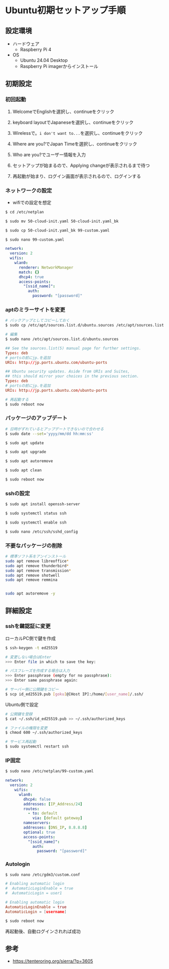 # Ubuntu初期セットアップ手順

## 設定環境
- ハードウェア
    - Raspberry Pi 4
- OS
    - Ubuntu 24.04 Desktop
    - Raspberry Pi imagerからインストール

## 初期設定

### 初回起動

1. WelcomeでEnglishを選択し、continueをクリック

2. keyboard layoutでJapaneseを選択し、continueをクリック

3. Wirelessで。`i don't want to...`を選択し、continueをクリック

4. Where are you?でJapan Timeを選択し、continueをクリック

5. Who are you?でユーザー情報を入力

6. セットアップが始まるので、Applying changeが表示されるまで待つ

7. 再起動が始まり、ログイン画面が表示されるので、ログインする


### ネットワークの設定

- wifiでの設定を想定

```bash
$ cd /etc/netplan

$ sudo mv 50-cloud-init.yaml 50-cloud-init.yaml_bk 

$ sudo cp 50-cloud-init.yaml_bk 99-custom.yaml

$ sudo nano 99-custom.yaml
```


```yaml
network:
  version: 2
  wifis:
    wlan0:
      renderer: NetworkManager
      match: {}
      dhcp4: true
      access-points:
        "[ssid_name]":
          auth:
            password: "[password]"
```


### aptのミラーサイトを変更

```bash
# バックアップとしてコピーしておく
$ sudo cp /etc/apt/sources.list.d/ubuntu.sources /etc/apt/sources.list.d/ubuntu.sources_bk

# 編集
$ sudo nano /etc/apt/sources.list.d/ubuntu.sources
```

```conf
## See the sources.list(5) manual page for further settings.
Types: deb
# portsの前にjp.を追加
URIs: http://jp.ports.ubuntu.com/ubuntu-ports

## Ubuntu security updates. Aside from URIs and Suites,
## this should mirror your choices in the previous section.
Types: deb
# portsの前にjp.を追加
URIs: http://jp.ports.ubuntu.com/ubuntu-ports
```

```bash
# 再起動する
$ sudo reboot now

```


### パッケージのアップデート

```bash
# 日時がずれているとアップデートできないので合わせる
$ sudo date --set='yyyy/mm/dd hh:mm:ss'

$ sudo apt update

$ sudo apt upgrade

$ sudo apt autoremove

$ sudo apt clean

$ sudo reboot now
```


### sshの設定

```bash
$ sudo apt install openssh-server

$ sudo systemctl status ssh

$ sudo systemctl enable ssh

$ sudo nano /etc/ssh/sshd_config

```


### 不要なパッケージの削除

```bash
# 標準ソフト系をアンインストール
sudo apt remove libreoffice*
sudo apt remove thunderbird*
sudo apt remove transmission*
sudo apt remove shotwell
sudo apt remove remmina


sudo apt autoremove -y
```






## 詳細設定


### sshを鍵認証に変更
ローカルPC側で鍵を作成

```bash
$ ssh-keygen -t ed25519

# 変更しない場合はEnter
>>> Enter file in which to save the key:

# パスフレーズを作成する場合は入力
>>> Enter passphrase (empty for no passphrase): 
>>> Enter same passphrase again:

# サーバー側に公開鍵をコピー
$ scp id_ed25519.pub [goku]@[Host IP]:/home/[user_name]/.ssh/

```

Ubuntu側で設定

```bash
# 公開鍵を登録
$ cat ~/.ssh/id_ed25519.pub >> ~/.ssh/authorized_keys

# ファイルの権限を変更
$ chmod 600 ~/.ssh/authorized_keys

# サービス再起動
$ sudo systemctl restart ssh
```

### IP固定

```bash
$ sudo nano /etc/netplan/99-custom.yaml 
```

```yaml
network:
  version: 2
    wifis:
      wlan0:
        dhcp4: false
        addresses: [IP_Address/24]
        routes:
          - to: default
            via: [default gateway]
        nameservers:
        addresses: [DNS_IP, 8.8.8.8]
        optional: true
        access-points:
          "[ssid_name]":
            auth:
              password: "[password]"
```

### Autologin

```bash
$ sudo nano /etc/gdm3/custom.conf
```

```conf
# Enabling automatic login
#  AutomaticLoginEnable = true
#  AutomaticLogin = user1

# Enabling automatic login
AutomaticLoginEnable = true
AutomaticLogin = [username]
```

```bash
$ sudo reboot now
```

再起動後、自動ログインされれば成功

## 参考
- https://tenteroring.org/sierra/?p=3605